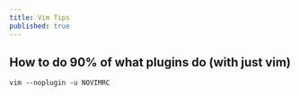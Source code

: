 ```yaml
---
title: Vim Tips
published: true
---
```


## How to do 90% of what plugins do (with just vim)
```
vim --noplugin -u NOVIMRC
```
